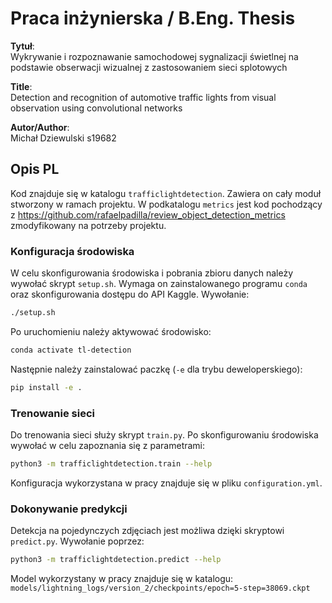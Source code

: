 # Praca inżynierska / B.Eng. Thesis

**Tytuł**:  
Wykrywanie i rozpoznawanie samochodowej sygnalizacji świetlnej na podstawie
obserwacji wizualnej z zastosowaniem sieci splotowych

**Title**:  
Detection and recognition of automotive traffic lights from visual observation
using convolutional networks

**Autor/Author**:  
Michał Dziewulski s19682

## Opis PL

Kod znajduje się w katalogu `trafficlightdetection`. Zawiera on cały moduł
stworzony w ramach projektu. W podkatalogu `metrics` jest kod pochodzący z
https://github.com/rafaelpadilla/review_object_detection_metrics zmodyfikowany
na potrzeby projektu.

### Konfiguracja środowiska

W celu skonfigurowania środowiska i pobrania zbioru danych należy wywołać
skrypt `setup.sh`. Wymaga on zainstalowanego programu `conda` oraz
skonfigurowania dostępu do API Kaggle. Wywołanie:

```bash
./setup.sh
```

Po uruchomieniu należy aktywować środowisko:  

```bash
conda activate tl-detection
```

Następnie należy zainstalować paczkę (`-e` dla trybu deweloperskiego):

```bash
pip install -e .
```

### Trenowanie sieci

Do trenowania sieci służy skrypt `train.py`. Po skonfigurowaniu środowiska
wywołać w celu zapoznania się z parametrami:

```bash
python3 -m trafficlightdetection.train --help
```

Konfiguracja wykorzystana w pracy znajduje się w pliku `configuration.yml`.

### Dokonywanie predykcji

Detekcja na pojedynczych zdjęciach jest możliwa dzięki skryptowi `predict.py`.
Wywołanie poprzez:

```bash
python3 -m trafficlightdetection.predict --help
```

Model wykorzystany w pracy znajduje się w katalogu: 
`models/lightning_logs/version_2/checkpoints/epoch=5-step=38069.ckpt`
